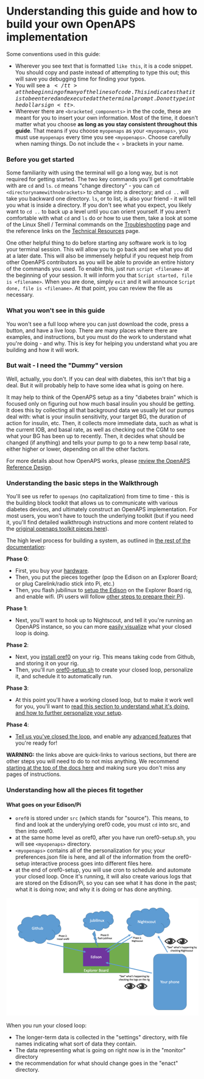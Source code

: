 # Understanding this guide and how to build your own OpenAPS implementation

Some conventions used in this guide:

* Wherever you see text that is formatted `like this`, it is a code snippet. You should copy and paste instead of attempting to type this out; this will save you debugging time for finding your typos.
* You will see a <tt>$</tt> at the beginning of many of the lines of code. This
  indicates that it is to be entered and executed at the terminal prompt. Do not type in the dollar sign <tt>$</tt>.
* Wherever there are `<bracketed_components>` in the the code, these are meant for you to insert your own information. Most of the time, it doesn't matter what you choose **as long as you stay consistent throughout this guide**. That means if you choose `myopenaps` as your  `<myopenaps>`, you must use `myopenaps` every time you see `<myopenaps>`. Choose carefully when naming things. Do not include the `< >` brackets in your name.

### Before you get started

Some familiarity with using the terminal will go a long way, but is not required for getting started. The two key commands you'll get comofrtable with are `cd` and `ls`. `cd` means "change directory" - you can `cd <directorynamewithnobrackets>` to change into a directory; and `cd ..` will take you backward one directory. `ls`, or to list, is also your friend - it will tell you what is inside a directory. If you don't see what you expect, you likely want to `cd ..` to back up a level until you can orient yourself. If you aren't comfortable with what `cd` and `ls` do or how to use them, take a look at some of the Linux Shell / Terminal commands on the [Troubleshooting](../Resources/troubleshooting.md) page and the reference links on the [Technical Resources](../Resources/technical-resources.md) page. 

One other helpful thing to do before starting any software work is to log your terminal session. This will allow you to go back and see what you did at a later date. This will also be immensely helpful if you request help from other OpenAPS contributors as you will be able to provide an entire history of the commands you used. To enable this, just run `script <filename>` at the beginning of your session. It will inform you that `Script started, file is <filename>`. When you are done, simply `exit` and it will announce `Script done, file is <filename>`. At that point, you can review the file as necessary.

### What you won't see in this guide

You won't see a full loop where you can just download the code, press a button, and have a live loop. There are many places where there are examples, and instructions, but you must do the work to understand what you're doing - and why. This is key for helping you understand what you are building and how it will work.

### But wait - I need the "Dummy" version

Well, actually, you don't.  If you can deal with diabetes, this isn't that big a deal.  But it will probably help to have some idea what is going on here.

It may help to think of the OpenAPS setup as a tiny "diabetes brain" which is focused only on figuring out how much basal insulin you should be getting.  It does this by collecting all that background data we usually let our pumps deal with: what is your insulin sensitivity, your target BG, the duration of action for insulin, etc.  Then, it collects more immediate data, such as what is the current IOB, and basal rate, as well as checking out the CGM to see what your BG has been up to recently.  Then, it decides what should be changed (if anything) and tells your pump to go to a new temp basal rate, either higher or lower, depending on all the other factors.

For more details about how OpenAPS works, please [review the OpenAPS Reference Design](https://openaps.org/reference-design/).

### Understanding the basic steps in the Walkthrough

You'll see us refer to `openaps` (no capitalization) from time to time - this is the building block toolkit that allows us to communicate with various diabetes devices, and ultimately construct an OpenAPS implementation. For most users, you won't have to touch the underlying toolkit (but if you need it, you'll find detailed walkthrough instructions and more content related to the [original openaps toolkit pieces here](http://openaps.readthedocs.io/en/latest/docs/openaps-guide/index.html)). 

The high level process for building a system, as outlined in [the rest of the documentation](http://openaps.readthedocs.org/en/latest/):

**Phase 0**:
* First, you buy your [hardware](http://openaps.readthedocs.io/en/latest/docs/walkthrough/phase-0/hardware/hardware.html).
* Then, you put the pieces together (pop the Edison on an Explorer Board; or plug Carelink/radio stick into Pi, etc.)
* Then, you flash jubilinux to [setup the Edison](http://openaps.readthedocs.io/en/latest/docs/walkthrough/phase-0/setup-edison.html) on the Explorer Board rig, and enable wifi. (Pi users will follow [other steps to prepare their Pi](http://openaps.readthedocs.io/en/latest/docs/walkthrough/phase-0/rpi.html)).

**Phase 1**: 
* Next, you'll want to hook up to Nightscout, and tell it you're running an OpenAPS instance, so you can more [easily visualize](http://openaps.readthedocs.io/en/latest/docs/walkthrough/phase-1/index.html) what your closed loop is doing.

**Phase 2**:
* Next, you [install oref0](http://openaps.readthedocs.io/en/latest/docs/walkthrough/phase-2/oref0-setup.html#step-0-dependencies) on your rig. This means taking code from Github, and storing it on your rig. 
* Then, you'll run [oref0-setup.sh](http://openaps.readthedocs.io/en/latest/docs/walkthrough/phase-2/oref0-setup.html#step-2-run-oref0-setup) to create your closed loop, personalize it, and schedule it to automatically run. 

**Phase 3**: 
* At this point you'll have a working closed loop, but to make it work well for you, you'll want to [read this section to understand what it's doing, and how to further personalize your setup](http://openaps.readthedocs.io/en/latest/docs/walkthrough/phase-3/index.html).

**Phase 4**:
* [Tell us you've closed the loop](http://openaps.readthedocs.io/en/latest/docs/walkthrough/phase-4/keeping-up-to-date.html), and enable any [advanced features](http://openaps.readthedocs.io/en/latest/docs/walkthrough/phase-4/advanced-features.html) that you're ready for!

**WARNING:** the links above are quick-links to various sections, but there are other steps you will need to do to not miss anything. We recommend [starting at the top of the docs here](http://openaps.readthedocs.io/en/latest/index.html) and making sure you don't miss any pages of instructions. 

### Understanding how all the pieces fit together

#### What goes on your Edison/Pi
* `oref0` is stored under `src` (which stands for "source"). This means, to find and look at the underylying oref0 code, you must `cd` into src, and then into oref0.
* at the same home level as oref0, after you have run oref0-setup.sh, you will see `<myopenaps>` directory. 
 * `<myopenaps>` contains all of the personalization for you; your preferences.json file is here, and all of the information from the oref0-setup interactive process goes into different files here.
 * at the end of oref0-setup, you will use cron to schedule and automate your closed loop. Once it's running, it will also create various logs that are stored on the Edison/Pi, so you can see what it has done in the past; what it is doing now; and why it is doing or has done anything. 

![Example - how different phases related to the physic rig](../Images/High_level_components_OpenAPS_setup_process.png)

When you run your closed loop: 
* The longer-term data is collected in the "settings" directory, with file names indicating what sort of data they contain.  
* The data representing what is going on right now is in the "monitor" directory
* the recommendation for what should change goes in the "enact" directory.  

